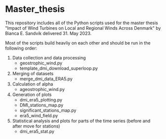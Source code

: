 # Master_thesis

This repository includes all of the Python scripts used for the master thesis "Impact of Wind Turbines on Local and Regional Winds Across Denmark" by Bianca E. Sandvik delivered 31. May 2023. 


 Most of the scripts build heavliy on each other and should be run in the following order:

1. Data collection and data processing
   - geostrophic_wind.py       
   - template_dmi_download_superloop.py
2. Merging of datasets
   - merge_dmi_data_ERA5.py  
3. Calculation of alpha
   - ageostrophic_wind.py
4. Generation of plots
   - dmi_era5_plotting.py
   - DMI_stations_map.py
   - significant_stations_map.py
   - era5_wind_field.py
5. Statistical analysis and plots for parts of the time series (before and after move for stations)
   - dmi_era5_stat.py
